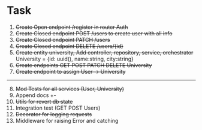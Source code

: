 # Task
1. ~~Create Open endpoint /register in router Auth~~
2. ~~Create Closed endpoint POST /users to create user with all info~~
3. ~~Create Closed endpoint PATCH /users~~
4. ~~Create Closed endpoint DELETE /users/{id}~~
5. ~~Create entity university, Add controller, repository, service, orchestrator~~
University = {id: uuid(), name:string, city:string}
6. ~~Create endpoints GET POST PATCH DELETE University~~
7. ~~Create endpoint to assign User -> University~~
----
8. ~~Mod Tests for all services (User, University)~~
9. Append docs +-
10. ~~Utils for revert db state~~
11. Integration test (GET POST Users)
12. ~~Decorator for logging requests~~
13. Middleware for raising Error and catching

